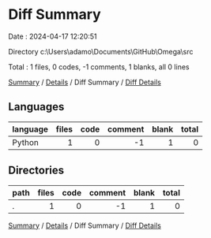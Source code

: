 # Diff Summary

Date : 2024-04-17 12:20:51

Directory c:\\Users\\adamo\\Documents\\GitHub\\Omega\\src

Total : 1 files,  0 codes, -1 comments, 1 blanks, all 0 lines

[Summary](results.md) / [Details](details.md) / Diff Summary / [Diff Details](diff-details.md)

## Languages
| language | files | code | comment | blank | total |
| :--- | ---: | ---: | ---: | ---: | ---: |
| Python | 1 | 0 | -1 | 1 | 0 |

## Directories
| path | files | code | comment | blank | total |
| :--- | ---: | ---: | ---: | ---: | ---: |
| . | 1 | 0 | -1 | 1 | 0 |

[Summary](results.md) / [Details](details.md) / Diff Summary / [Diff Details](diff-details.md)
